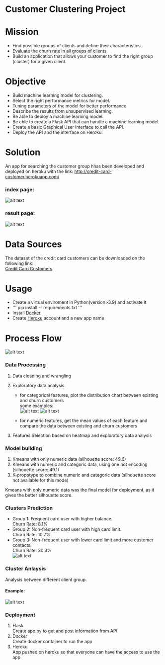# Customer Clustering Project 

# Mission
* Find possible groups of clients and define their characteristics. 
* Evaluate the churn rate in all groups of clients.
* Build an application that allows your customer to find the right group (cluster) for a given client.

# Objective
* Build machine learning model for clustering.
* Select the right performance metrics for model.
* Tuning parameters of the model for better performance.
* Describe the results from unsupervised learning.
* Be able to deploy a machine learning model.
* Be able to create a Flask API that can handle a machine learning model.
* Create a basic Graphical User Interface to call the API.
* Deploy the API and the interface on Heroku.

# Solution
An app for searching the customer group hhas been developed and deployed on heroku with the link:
http://credit-card-customer.herokuapp.com/

### index page:
![alt text](https://github.com/yhwang0123/customer_clustering/blob/main/assets/App%20Outline.png)

### result page:
![alt text](https://github.com/yhwang0123/customer_clustering/blob/main/assets/result.png)

# Data Sources
The dataset of the credit card customers can be downloaded on the following link:\
[Credit Card Customers](https://www.kaggle.com/datasets/sakshigoyal7/credit-card-customers)

# Usage
* Create a virtual enviroment in Python(version>3.9) and activate it
* '''
pip install -r requirements.txt
'''
* Install [Docker](https://docs.docker.com/get-docker/)
* Create [Heroku](https://devcenter.heroku.com/articles/getting-started-with-python) account and a new app name

# Process Flow
![alt text](https://github.com/yhwang0123/customer_clustering/blob/main/assets/work%20flow.png)

### Data Processing
1. Data cleaning and wrangling
2. Exploratory data analysis
   * for categorical features, plot the distribution chart between existing and churn customers\
   some examples:\
   ![alt text](https://github.com/yhwang0123/customer_clustering/blob/main/assets/gender_distribution.png)
   ![alt text](https://github.com/yhwang0123/customer_clustering/blob/main/assets/income_distribution.png)

   * for numeric features, get the mean values of each feature and compare the data between existing and churn customers

3. Features Selection based on heatmap and exploratory data analysis


### Model building

1. Kmeans with only numeric data  (silhouette score: 49.6)
2. Kmeans with numeric and categoric data, using one hot encoding (silhouette score: 49.1)
3. K-propotype to combine numeric and categoric data (silhouette score not available for this mode)

Kmeans with only numeric data was the final model for deployment, as it gives the better silhouette score.

### Clusters Prediction

* Group 1: Frequent card user with higher balance.\
Churn Rate: 8.1%
* Group 2: Non-frequent card user with high card limit.\
Churn Rate: 10.7%
* Group 3: Non-frequent user with lower card limit and more customer contacts.\
Churn Rate: 30.3% \
![alt text](https://github.com/yhwang0123/customer_clustering/blob/main/assets/Churn%20Rate%20in%20client%20group.png)

### Cluster Anlaysis
Analysis between different client group.
#### Example:
![alt text](https://github.com/yhwang0123/customer_clustering/blob/main/static/cluster_image/group1.png)

### Deployment
1. Flask \
Create app.py to get and post information from API
2. Docker \
Create docker container to run the app
3. Heroku \
App pushed on heroku so that everyone can have the access to use the app